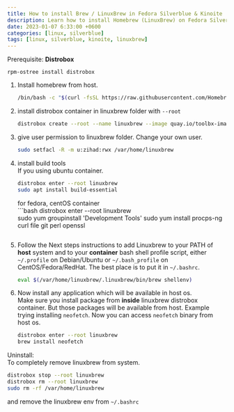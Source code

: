 ```yaml
---
title: How to install Brew / LinuxBrew in Fedora Silverblue & Kinoite
description: Learn how to install Homebrew (LinuxBrew) on Fedora Silverblue & Kinoite using a container-friendly approach.
date: 2023-01-07 6:33:00 +0600
categories: [linux, silverblue]
tags: [linux, silverblue, kinoite, linuxbrew]
---
```


Prerequisite: **Distrobox**    

`rpm-ostree install distrobox`

1. Install homebrew from host.
   ```bash
   /bin/bash -c "$(curl -fsSL https://raw.githubusercontent.com/Homebrew/install/HEAD/install.sh)"
   ```
   
2. install distrobox container in linuxbrew folder with `--root`
   ```bash
   distrobox create --root --name linuxbrew --image quay.io/toolbx-images/ubuntu-toolbox:22.04 --home /var/home/linuxbrew
   ```
    
3. give user permission to linuxbrew folder. Change your own user.  
   ```bash
   sudo setfacl -R -m u:zihad:rwx /var/home/linuxbrew
   ```
    
4. install build tools   
If you using ubuntu container.  
   ```bash
   distrobox enter --root linuxbrew
   sudo apt install build-essential
   ``` 

   for fedora, centOS  container  
       ```bash
      distrobox enter --root linuxbrew  
      sudo yum groupinstall 'Development Tools'
      sudo yum install procps-ng curl file git perl openssl
      ```  
5. Follow the Next steps instructions to add Linuxbrew to  your PATH of **host** system and to your **container** bash shell profile script, either `~/.profile` on Debian/Ubuntu or `~/.bash_profile` on CentOS/Fedora/RedHat. The best place is to put it in `~/.bashrc`.  
   ```bash
   eval $(/var/home/linuxbrew/.linuxbrew/bin/brew shellenv)
   ```
6. Now install any application which will be available in host os.  
Make sure you install package from **inside** linuxbrew distrobox container. But those packages will be available from host. Example trying installing `neofetch`. Now you can access `neofetch` binary from host os. 
   ```bash
   distrobox enter --root linuxbrew
   brew install neofetch
   ```
   
Uninstall:  
To completely remove linuxbrew from system. 
```bash
distrobox stop --root linuxbrew
distrobox rm --root linuxbrew
sudo rm -rf /var/home/linuxbrew
```
and remove the linuxbrew env from `~/.bashrc`
